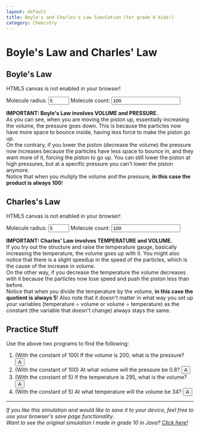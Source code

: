```yaml
---
layout: default
title: Boyle's and Charles's Law Simulation (for grade 6 kids!)
category: Chemistry
---
```

# Boyle's Law and Charles' Law

## Boyle's Law

<canvas id="boyle">HTML5 canvas is not enabled in your browser!</canvas>

Molecule radius: <input type="number" id="boyleradius" value="5" min="1" max="15">
Molecule count: <input type="number" id="boylecount" value="100" min="1">

**IMPORTANT: Boyle's Law involves VOLUME and PRESSURE.**\
As you can see, when you are moving the piston up, essentially increasing the volume, the pressure goes down. This is because the particles now have more space to bounce inside, having less force to make the piston go up.\
On the contrary, if you lower the piston (decrease the volume) the pressure now increases because the particles have less space to bounce in, and they want more of it, forcing the piston to go up. You can still lower the piston at high pressures, but at a specific pressure you can't lower the piston anymore.\
Notice that when you muliply the volume and the pressure, **in this case the product is always 100**!

## Charles's Law

<canvas id="charles">HTML5 canvas is not enabled in your browser!</canvas>

Molecule radius: <input type="number" id="charlesradius" value="5" min="1" max="15">
Molecule count: <input type="number" id="charlescount" value="100" min="1">

**IMPORTANT: Charles' Law involves TEMPERATURE and VOLUME.**\
If you try out the structure and raise the temperature gauge, basically increasing the temperature, the volume goes up with it. You might also notice that there is a slight speedup in the speed of the particles, which is the cause of the increase in volume.\
On the other way, if you decrease the temperature the volume decreases with it because the particles now lose speed and push the piston less than before.\
Notice that when you divide the temperature by the volume, **in this case the quotient is always 5**! Also note that it doesn't matter in what way you set up your variables (temperature &#247; volume or volume &#247; temperature) as the constant (the variable that doesn't change) always stays the same.

## Practice Stuff

Use the above two programs to find the following:

1. (With the constant of 100) If the volume is 200, what is the pressure? <button onclick="reveal(this, 0.5)">A</button>
2. (With the constant of 100) At what volume will the pressure be 0.8? <button onclick="reveal(this, 125)">A</button>
3. (With the constant of 5) If the temperature is 295, what is the volume? <button onclick="reveal(this, 59)">A</button>
4. (With the constant of 5) At what temperature will the volume be 34? <button onclick="reveal(this, 170)">A</button>

---

*If you like this simulation and would like to save it to your device, feel free to use your browser's save page functionality.*\
*Want to see the original simulation I made in grade 10 in Java? [Click here!](/misc/scilaws/)*

<script type="text/javascript" src="scilaws-ng.js"></script>
